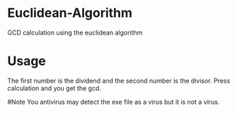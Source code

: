 # Euclidean-Algorithm
GCD calculation using the euclidean algorithm

# Usage
The first number is the dividend and the second number is the divisor.
Press calculation and you get the gcd.

#Note
You antivirus may detect the exe file as a virus but it is not a virus.
